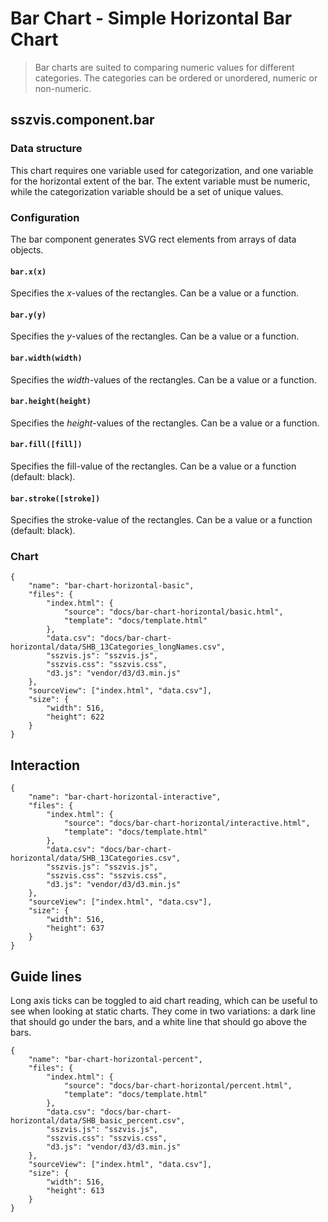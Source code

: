 # Bar Chart - Simple Horizontal Bar Chart

> Bar charts are suited to comparing numeric values for different categories. The categories can be ordered or unordered, numeric or non-numeric.

## sszvis.component.bar

### Data structure

This chart requires one variable used for categorization, and one variable for the horizontal extent of the bar. The extent variable must be numeric, while the categorization variable should be a set of unique values.

### Configuration

The bar component generates SVG rect elements from arrays of data objects.

#### `bar.x(x)`

Specifies the *x*-values of the rectangles. Can be a value or a function.

#### `bar.y(y)`

Specifies the *y*-values of the rectangles. Can be a value or a function.

#### `bar.width(width)`

Specifies the *width*-values of the rectangles. Can be a value or a function.

#### `bar.height(height)`

Specifies the *height*-values of the rectangles. Can be a value or a function.

#### `bar.fill([fill])`

Specifies the fill-value of the rectangles. Can be a value or a function (default: black).

#### `bar.stroke([stroke])`

Specifies the stroke-value of the rectangles. Can be a value or a function (default: black).

### Chart

```project
{
    "name": "bar-chart-horizontal-basic",
    "files": {
        "index.html": {
            "source": "docs/bar-chart-horizontal/basic.html",
            "template": "docs/template.html"
        },
        "data.csv": "docs/bar-chart-horizontal/data/SHB_13Categories_longNames.csv",
        "sszvis.js": "sszvis.js",
        "sszvis.css": "sszvis.css",
        "d3.js": "vendor/d3/d3.min.js"
    },
    "sourceView": ["index.html", "data.csv"],
    "size": {
        "width": 516,
        "height": 622
    }
}
```

## Interaction

```project
{
    "name": "bar-chart-horizontal-interactive",
    "files": {
        "index.html": {
            "source": "docs/bar-chart-horizontal/interactive.html",
            "template": "docs/template.html"
        },
        "data.csv": "docs/bar-chart-horizontal/data/SHB_13Categories.csv",
        "sszvis.js": "sszvis.js",
        "sszvis.css": "sszvis.css",
        "d3.js": "vendor/d3/d3.min.js"
    },
    "sourceView": ["index.html", "data.csv"],
    "size": {
        "width": 516,
        "height": 637
    }
}
```

## Guide lines

Long axis ticks can be toggled to aid chart reading, which can be useful to see when looking at static charts. They come in two variations: a dark line that should go under the bars, and a white line that should go above the bars.

```project
{
    "name": "bar-chart-horizontal-percent",
    "files": {
        "index.html": {
            "source": "docs/bar-chart-horizontal/percent.html",
            "template": "docs/template.html"
        },
        "data.csv": "docs/bar-chart-horizontal/data/SHB_basic_percent.csv",
        "sszvis.js": "sszvis.js",
        "sszvis.css": "sszvis.css",
        "d3.js": "vendor/d3/d3.min.js"
    },
    "sourceView": ["index.html", "data.csv"],
    "size": {
        "width": 516,
        "height": 613
    }
}
```
